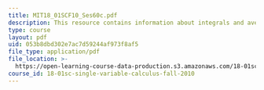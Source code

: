 ```yaml
---
title: MIT18_01SCF10_Ses60c.pdf
description: This resource contains information about integrals and averages.
type: course
layout: pdf
uid: 053b8dbd302e7ac7d59244af973f8af5
file_type: application/pdf
file_location: >-
  https://open-learning-course-data-production.s3.amazonaws.com/18-01sc-single-variable-calculus-fall-2010/053b8dbd302e7ac7d59244af973f8af5_MIT18_01SCF10_Ses60c.pdf
course_id: 18-01sc-single-variable-calculus-fall-2010
---
```

